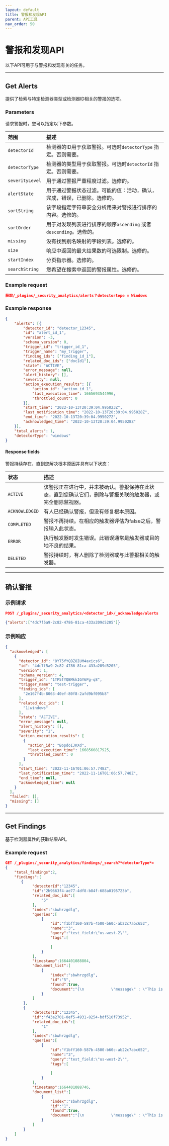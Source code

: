 ```yaml
---
layout: default
title: 警报和发现API
parent: API工具
nav_order: 50
---
```



# 警报和发现API

以下API可用于与警报和发现有关的任务。

---
## Get Alerts

提供了检索与特定检测器类型或检测器ID相关的警报的选项。

### Parameters

请求警报时，您可以指定以下参数。

范围| 描述
:--- | :---
`detectorId` | 检测器的ID用于获取警报。可选时`detectorType` 指定。否则需要。
`detectorType` | 检测器的类型用于获取警报。可选时`detectorId` 指定。否则需要。
`severityLevel` | 用于通过警报严重程度过滤。选修的。
`alertState` | 用于通过警报状态过滤。可能的值：活动，确认，完成，错误，已删除。选修的。
`sortString` | 该字段指定字符串安全分析用来对警报进行排序的内容。选修的。
`sortOrder` | 用于对发现列表进行排序的顺序`ascending` 或者`descending`。选修的。
`missing` | 没有找到别名映射的字段列表。选修的。
`size` | 响应中返回的最大结果数的可选限制。选修的。
`startIndex` | 分页指示器。选修的。
`searchString` | 您希望在搜索中返回的警报属性。选修的。

### Example request

```json
获取/_plugins/_security_analytics/alerts？detectortepe = Windows
```

### Example response

```json
{
    "alerts": [{
        "detector_id": "detector_12345",
        "id": "alert_id_1",
        "version": -3,
        "schema_version": 0,
        "trigger_id": "trigger_id_1",
        "trigger_name": "my_trigger",
        "finding_ids": ["finding_id_1"],
        "related_doc_ids": ["docId1"],
        "state": "ACTIVE",
        "error_message": null,
        "alert_history": [],
        "severity": null,
        "action_execution_results": [{
            "action_id": "action_id_1",
            "last_execution_time": 1665693544996,
            "throttled_count": 0
        }],
        "start_time": "2022-10-13T20:39:04.995023Z",
        "last_notification_time": "2022-10-13T20:39:04.995028Z",
        "end_time": "2022-10-13T20:39:04.995027Z",
        "acknowledged_time": "2022-10-13T20:39:04.995028Z"
    }],
    "total_alerts": 1,
    "detectorType": "windows"
}
```

#### Response fields

警报持续存在，直到您解决根本原因并具有以下状态：

状态| 描述
:--- | :---
`ACTIVE` | 该警报正在进行中，并未被确认。警报保持在此状态，直到您确认它们，删除与警报关联的触发器，或完全删除监视器。
`ACKNOWLEDGED` | 有人已经确认警报，但没有修复根本原因。
`COMPLETED` | 警报不再持续。在相应的触发器评估为false之后，警报输入此状态。
`ERROR` | 执行触发器时发生错误。此错误通常是触发器或目的地不良的结果。
`DELETED` | 警报持续时，有人删除了检测器或与此警报相关的触发器。

---
## 确认警报

### 示例请求

```json
POST /_plugins/_security_analytics/<detector_id>/_acknowledge/alerts

{"alerts":["4dc7f5a9-2c82-4786-81ca-433a209d5205"]}
```

### 示例响应

```json
{
  "acknowledged": [
    {
      "detector_id": "8YT5fYQBZ8IUM4axics6",
      "id": "4dc7f5a9-2c82-4786-81ca-433a209d5205",
      "version": 1,
      "schema_version": 4,
      "trigger_id": "1TP5fYQBMkkIGY6Pg-q8",
      "trigger_name": "test-trigger",
      "finding_ids": [
        "2e167f4b-8063-40ef-80f8-2afd9bf095b8"
      ],
      "related_doc_ids": [
        "1|windows"
      ],
      "state": "ACTIVE",
      "error_message": null,
      "alert_history": [],
      "severity": "1",
      "action_execution_results": [
        {
          "action_id": "BopdoIJKXd",
          "last_execution_time": 1668560817925,
          "throttled_count": 0
        }
      ],
      "start_time": "2022-11-16T01:06:57.748Z",
      "last_notification_time": "2022-11-16T01:06:57.748Z",
      "end_time": null,
      "acknowledged_time": null
    }
  ],
  "failed": [],
  "missing": []
}
```

---
## Get Findings

基于检测器属性的获取结果API。

### Example request

```json
GET /_plugins/_security_analytics/findings/_search?*detectorType*=
{
    "total_findings":2,
    "findings":[
       {
            "detectorId":"12345",
            "id":"2b9663f4-ae77-4df8-b84f-688a0195723b",
            "related_doc_ids":[
                "5"
            ],
            "index":"sbwhrzgdlg",
            "queries":[
                {
                    "id":"f1bff160-587b-4500-b60c-ab22c7abc652",
                    "name":"3",
                    "query":"test_field:\"us-west-2\"",
                    "tags":[
                        
                    ]
                }
            ],
            "timestamp":1664401088804,
            "document_list":[
                {
                    "index":"sbwhrzgdlg",
                    "id":"5",
                    "found":true,
                    "document":"{\n            \"message\" : \"This is an error from IAD region\",\n            \"test_strict_date_time\" : \"2022-09-28T21:38:02.888Z\",\n            \"test_field\" : \"us-west-2\"\n        }"
                }
            ]
        },
        {
            "detectorId":"12345",
            "id":"f43a2701-0ef5-4931-8254-bdf510f73952",
            "related_doc_ids":[
                "1"
            ],
            "index":"sbwhrzgdlg",
            "queries":[
                {
                    "id":"f1bff160-587b-4500-b60c-ab22c7abc652",
                    "name":"3",
                    "query":"test_field:\"us-west-2\"",
                    "tags":[
                        
                    ]
                }
            ],
            "timestamp":1664401088746,
            "document_list":[
                {
                    "index":"sbwhrzgdlg",
                    "id":"1",
                    "found":true,
                    "document":"{\n            \"message\" : \"This is an error from IAD region\",\n            \"test_strict_date_time\" : \"2022-09-28T21:38:02.888Z\",\n            \"test_field\" : \"us-west-2\"\n        }"
                }
            ]
        }
    ]
}
```


